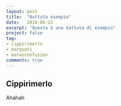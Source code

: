 ```yaml
---
layout: post
title:  "Battuta esempio"
date:   2018-06-22
excerpt: "Questa è una battuta di esempio"
project: false
tag:
- cippirimerlo 
- marguati
- marasconfusion
comments: true
---
```


## Cippirimerlo
Ahahah
